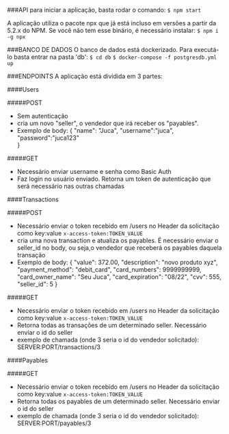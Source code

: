 ###API
para iniciar a aplicação, basta rodar o comando:
`$ npm start`

A aplicação utiliza o pacote npx que já está incluso em versões a partir da 5.2.x do NPM. Se você não tem esse binário, é necessário instalar:
`$ npm i -g npx`

###BANCO DE DADOS
O banco de dados está dockerizado. Para executá-lo basta entrar na pasta 'db':
`$ cd db`
`$ docker-compose -f postgresdb.yml up`


###ENDPOINTS
A aplicação está dividida em 3 partes:

####Users

#####POST
- Sem autenticação
- cria um novo "seller", o vendedor que irá receber os "payables".
- Exemplo de body:
{
    "name": "Juca",
    "username":"juca",
    "password":"juca123"   
}

#####GET
- Necessário enviar username e senha como Basic Auth
- Faz login no usuário enviado. Retorna um token de autenticação que será necessário nas outras chamadas


####Transactions

#####POST
- Necessário enviar o token recebido em /users no Header da solicitação como key:value
`x-access-token:TOKEN_VALUE`
- cria uma nova transaction e atualiza os payables. É necessário enviar o seller_id no body, ou seja,o vendedor que receberá os payables daquela transação
- Exemplo de body:
{ 
	"value": 372.00,
    "description": "novo produto xyz",
    "payment_method": "debit_card",
    "card_numbers": 9999999999,
    "card_owner_name": "Seu Juca",
    "card_expiration": "08/22",
    "cvv": 555,
    "seller_id": 5
}

#####GET
- Necessário enviar o token recebido em /users no Header da solicitação como key:value
`x-access-token:TOKEN_VALUE`
- Retorna todas as transações de um determinado seller. Necessário enviar o id do seller
- exemplo de chamada (onde 3 seria o id do vendedor solicitado):
SERVER:PORT/transactions/3


####Payables

#####GET
- Necessário enviar o token recebido em /users no Header da solicitação como key:value
`x-access-token:TOKEN_VALUE`
- Retorna todas os payables de um determinado seller. Necessário enviar o id do seller
- exemplo de chamada (onde 3 seria o id do vendedor solicitado):
SERVER:PORT/payables/3